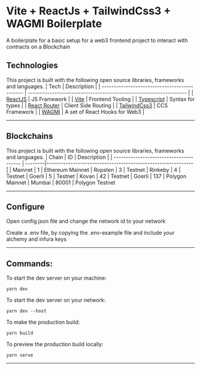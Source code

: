 # Vite + ReactJs + TailwindCss3 + WAGMI Boilerplate

A boilerplate for a basic setup for a web3 frontend project to interact with contracts on a Blockchain

## Technologies

This project is built with the following open source libraries, frameworks and languages.
| Tech | Description |
| --------------------------------------------- | ------------------------------------------------------------------ |
| [ReactJS](https://reactjs.org/docs/getting-started.html) | JS Framework |
| [Vite](https://vitejs.dev/) | Frontend Tooling |
| [Typescript](https://www.typescriptlang.org/docs/) | Syntax for types |
| [React Router](https://reactrouter.com/docs/en/v6/getting-started/overview) | Client Side Routing |
| [TailwindCss3](https://tailwindcss.com/) | CCS Framework |
| [WAGMI](https://wagmi.sh/) | A set of React Hooks for Web3 |

---

## Blockchains

This project is built with the following open source libraries, frameworks and languages.
| Chain | ID | Description |
| --------------------------------------- | --------|------------------------------------------------------------- |
| Mainnet[]() | 1 | Ethereum Mainnet
| Ropsten[]() | 3 | Testnet
| Rinkeby[]() | 4 | Testnet
| Goerli[]() | 5 | Testnet
| Kovan[]() | 42 | Testnet
| Goerli[]() | 137 | Polygon Mainnet
| Mumbai[]() | 80001 | Polygon Testnet

---

## Configure

Open config.json file and change the network id to your network

Create a .env file, by copying the .env-example file and include your alchemy and infura keys

---

## Commands:

To start the dev server on your machine:

```shell
yarn dev
```

To start the dev server on your network:

```shell
yarn dev --host
```

To make the production build:

```shell
yarn build
```

To preview the production build locally:

```shell
yarn serve
```

---
